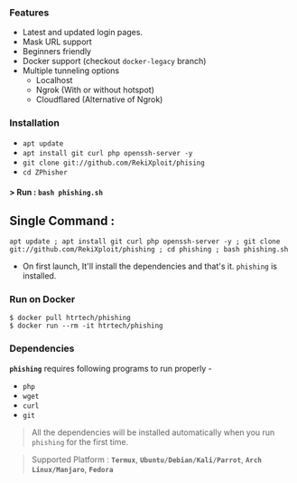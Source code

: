 ### Features

- Latest and updated login pages.
- Mask URL support 
- Beginners friendly
- Docker support (checkout `docker-legacy` branch)
- Multiple tunneling options
  - Localhost
  - Ngrok (With or without hotspot)
  - Cloudflared (Alternative of Ngrok)


### Installation
 
* `apt update`
* `apt install git curl php openssh-server -y`
* `git clone git://github.com/RekiXploit/phising`
* `cd ZPhisher`
#### > Run : `bash phishing.sh`

## Single Command :
```
apt update ; apt install git curl php openssh-server -y ; git clone git://github.com/RekiXploit/phishing ; cd phishing ; bash phishing.sh
```
- On first launch, It'll install the dependencies and that's it. `phishing` is installed.

### Run on Docker
```
$ docker pull htrtech/phishing
$ docker run --rm -it htrtech/phishing
```

### Dependencies

**`phishing`** requires following programs to run properly - 
- `php`
- `wget`
- `curl`
- `git`

> All the dependencies will be installed automatically when you run `phishing` for the first time.

> Supported Platform : **`Termux`**, **`Ubuntu/Debian/Kali/Parrot`**, **`Arch Linux/Manjaro`**, **`Fedora`**

